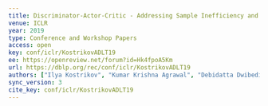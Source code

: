 ```yaml
---
title: Discriminator-Actor-Critic - Addressing Sample Inefficiency and Reward Bias in Adversarial Imitation Learning.
venue: ICLR
year: 2019
type: Conference and Workshop Papers
access: open
key: conf/iclr/KostrikovADLT19
ee: https://openreview.net/forum?id=Hk4fpoA5Km
url: https://dblp.org/rec/conf/iclr/KostrikovADLT19
authors: ["Ilya Kostrikov", "Kumar Krishna Agrawal", "Debidatta Dwibedi", "Sergey Levine", "Jonathan Tompson"]
sync_version: 3
cite_key: conf/iclr/KostrikovADLT19
---
```

